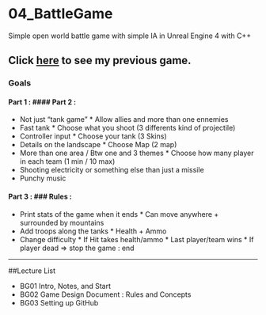 # 04_BattleGame
Simple open world battle game with simple IA in Unreal Engine 4 with C++

Click [here](https://www.youtube.com/watch?v=xeczuybsQr0&feature=youtu.be) to see my previous game.
---
### Goals
#### Part 1 :                                                 #### Part 2 :
* Not just “tank game”                                        * Allow allies and more than one ennemies
* Fast tank                                                   * Choose what you shoot (3 differents kind of projectile)
* Controller input                                            * Choose your tank (3 Skins)
* Details on the landscape                                    * Choose Map (2 map)
* More than one area / Btw one and 3 themes                   * Choose how many player in each team (1 min / 10 max)
* Shooting electricity or something else than just a missile 
* Punchy music

#### Part 3 :                                                  ### Rules :
* Print stats of the game when it ends                         * Can move anywhere + surrounded by mountains
* Add troops along the tanks                                   * Health + Ammo
* Change difficulty                                            * If Hit takes health/ammo
                                                               * Last player/team wins
                                                               * If player dead ⇒ stop the game : end

---
##Lecture List
* BG01 Intro, Notes, and Start
* BG02 Game Design Document : Rules and Concepts
* BG03 Setting up GitHub
